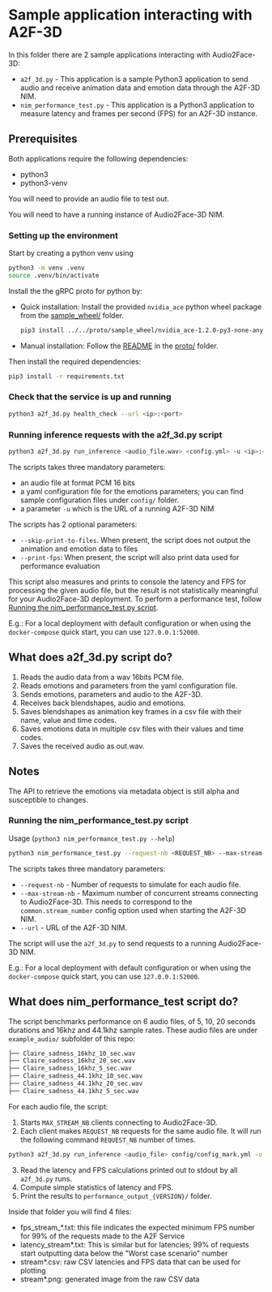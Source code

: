 # Sample application interacting with A2F-3D

In this folder there are 2 sample applications interacting with Audio2Face-3D:

* `a2f_3d.py` - This application is a sample Python3 application to send audio and receive animation data and emotion data through the A2F-3D NIM.
* `nim_performance_test.py` - This application is a Python3 application to measure latency and frames per second (FPS) for an A2F-3D instance.

## Prerequisites

Both applications require the following dependencies:

* python3
* python3-venv

You will need to provide an audio file to test out.

You will need to have a running instance of Audio2Face-3D NIM.

### Setting up the environment

Start by creating a python venv using

```bash
python3 -m venv .venv
source .venv/bin/activate
```

Install the the gRPC proto for python by:

* Quick installation: Install the provided `nvidia_ace` python wheel package from the
[sample_wheel/](../../proto/sample_wheel) folder.

  ```bash
  pip3 install ../../proto/sample_wheel/nvidia_ace-1.2.0-py3-none-any.whl
  ```

* Manual installation: Follow the [README](../../proto/README.md) in the
[proto/](../../proto/) folder.

Then install the required dependencies:

```bash
pip3 install -r requirements.txt
```

### Check that the service is up and running

```bash
python3 a2f_3d.py health_check --url <ip>:<port>
```

### Running inference requests with the a2f_3d.py script

```bash
python3 a2f_3d.py run_inference <audio_file.wav> <config.yml> -u <ip>:<port> [--skip-print-to-files]
```

The scripts takes three mandatory parameters:

* an audio file at format PCM 16 bits
* a yaml configuration file for the emotions parameters; you can find sample configuration files under `config/` folder.
* a parameter `-u` which is the URL of a running A2F-3D NIM

The scripts has 2 optional parameters:

* `--skip-print-to-files`. When present, the script does not output the animation and emotion data to files
* `--print-fps`: When present, the script will also print data used for performance evaluation

This script also measures and prints to console the latency and FPS for processing the given audio file, but the result
is not statistically meaningful for your Audio2Face-3D deployment. To perform a performance test, follow
[Running the nim_performance_test.py script](#running-the-nim_performance_testpy-script).

E.g.:
For a local deployment with default configuration or when using the
`docker-compose` quick start, you can use `127.0.0.1:52000`.

## What does a2f_3d.py script do?

1. Reads the audio data from a wav 16bits PCM file.
2. Reads emotions and parameters from the yaml configuration file.
3. Sends emotions, parameters and audio to the A2F-3D.
4. Receives back blendshapes, audio and emotions.
5. Saves blendshapes as animation key frames in a csv file with their name,
value and time codes.
6. Saves emotions data in multiple csv files with their values and time codes.
7. Saves the received audio as out.wav.

## Notes

The API to retrieve the emotions via metadata object is still alpha and
susceptible to changes.

### Running the nim_performance_test.py script

Usage (`python3 nim_performance_test.py --help`)

```bash
python3 nim_performance_test.py --request-nb <REQUEST_NB> --max-stream-nb <MAX_STREAM_NB> --url <ip>:<port>
```

The scripts takes three mandatory parameters:

* `--request-nb` - Number of requests to simulate for each audio file.
* `--max-stream-nb` - Maximum number of concurrent streams connecting to Audio2Face-3D. This needs to correspond to the `common.stream_number` config option used when starting the A2F-3D NIM.
* `--url` - URL of the A2F-3D NIM.

The script will use the `a2f_3d.py` to send requests to a running Audio2Face-3D NIM.

E.g.:
For a local deployment with default configuration or when using the
`docker-compose` quick start, you can use `127.0.0.1:52000`.

## What does nim_performance_test script do?

The script benchmarks performance on 6 audio files, of 5, 10, 20 seconds durations
and 16khz and 44.1khz sample rates. These audio files are under `example_audio/`
subfolder of this repo:

```bash
├── Claire_sadness_16khz_10_sec.wav
├── Claire_sadness_16khz_20_sec.wav
├── Claire_sadness_16khz_5_sec.wav
├── Claire_sadness_44.1khz_10_sec.wav
├── Claire_sadness_44.1khz_20_sec.wav
├── Claire_sadness_44.1khz_5_sec.wav
```

For each audio file, the script:

1. Starts `MAX_STREAM_NB` clients connecting to Audio2Face-3D.
2. Each client makes `REQUEST_NB` requests for the same audio file. It will run
the following command `REQUEST_NB` number of times.

```bash
python3 a2f_3d.py run_inference <audio_file> config/config_mark.yml -u <url> --skip-print-to-files
```

3. Read the latency and FPS calculations printed out to stdout by all `a2f_3d.py` runs.
4. Compute simple statistics of latency and FPS.
5. Print the results to `performance_output_{VERSION}/` folder.

Inside that folder you will find 4 files:

* fps_stream_*.txt: this file indicates the expected minimum FPS number for 99% of the requests made to the A2F Service
* latency_stream*.txt: This is similar but for latencies; 99% of requests start outputting data below the "Worst case scenario" number
* stream*.csv: raw CSV latencies and FPS data that can be used for plotting
* stream*.png: generated image from the raw CSV data
